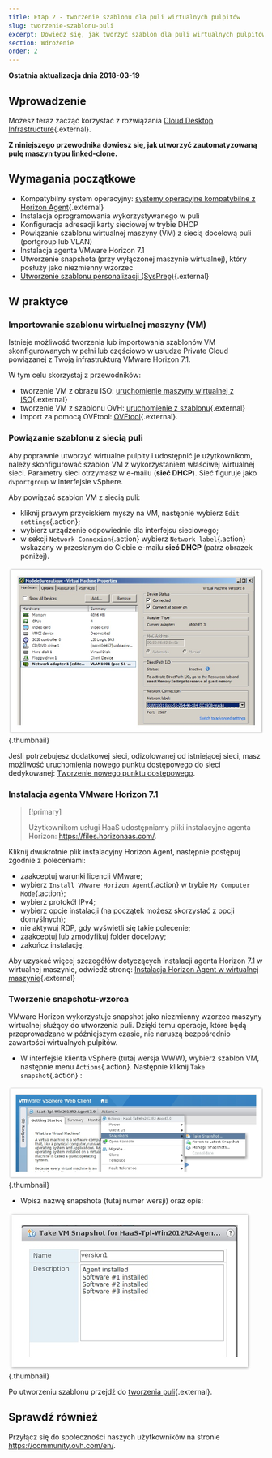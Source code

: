 ```yaml
---
title: Etap 2 - tworzenie szablonu dla puli wirtualnych pulpitów
slug: tworzenie-szablonu-puli
excerpt: Dowiedz się, jak tworzyć szablon dla puli wirtualnych pulpitów przy użyciu VMware Horizon 7.1
section: Wdrożenie
order: 2
---
```


**Ostatnia aktualizacja dnia 2018-03-19**

## Wprowadzenie

Możesz teraz zacząć korzystać z rozwiązania [Cloud Desktop Infrastructure](https://www.ovh.pl/cloud/cloud-desktop/infrastructure/){.external}.

**Z niniejszego przewodnika dowiesz się, jak utworzyć zautomatyzowaną pulę maszyn typu linked-clone.**


## Wymagania początkowe

- Kompatybilny system operacyjny: [systemy operacyjne kompatybilne z Horizon Agent](https://pubs.vmware.com/horizon-7-view/index.jsp?topic=%2Fcom.vmware.horizon-view.installation.doc%2FGUID-B45E1464-92B1-4AA8-B4BB-AD59EDF98530.html){.external}
- Instalacja oprogramowania wykorzystywanego w puli
- Konfiguracja adresacji karty sieciowej w trybie DHCP
- Powiązanie szablonu wirtualnej maszyny (VM) z siecią docelową puli (portgroup lub VLAN)
- Instalacja agenta VMware Horizon 7.1
- Utworzenie snapshota (przy wyłączonej maszynie wirtualnej), który posłuży jako niezmienny wzorzec
- [Utworzenie szablonu personalizacji (SysPrep)](https://docs.ovh.com/fr/cloud-desktop-infrastructure/create-sysprep/){.external} 


## W praktyce

### Importowanie szablonu wirtualnej maszyny (VM)


Istnieje możliwość tworzenia lub importowania szablonów VM skonfigurowanych w pełni lub częściowo w usłudze Private Cloud powiązanej z Twoją infrastrukturą VMware Horizon 7.1.

W tym celu skorzystaj z przewodników:

- tworzenie VM z obrazu ISO: [uruchomienie maszyny wirtualnej z ISO](https://docs.ovh.com/fr/private-cloud/deploiement-d-une-machine-virtuelle-depuis-un-iso/){.external} 
- tworzenie VM z szablonu OVH: [uruchomienie z szablonu](https://docs.ovh.com/fr/private-cloud/deploiement-template-ovh/){.external}
- import za pomocą OVFtool: [OVFtool](https://docs.ovh.com/fr/private-cloud/ovf-tool/){.external}.


### Powiązanie szablonu z siecią puli

Aby poprawnie utworzyć wirtualne pulpity i udostępnić je użytkownikom, należy skonfigurować szablon VM z wykorzystaniem właściwej wirtualnej sieci. Parametry sieci otrzymasz w e-mailu (**sieć DHCP**). Sieć figuruje jako `dvportgroup` w interfejsie vSphere.

Aby powiązać szablon VM z siecią puli:

- kliknij prawym przyciskiem myszy na VM, następnie wybierz `Edit settings`{.action};
- wybierz urządzenie odpowiednie dla interfejsu sieciowego;
- w sekcji `Network Connexion`{.action} wybierz `Network label`{.action} wskazany w przesłanym do Ciebie e-mailu **sieć DHCP** (patrz obrazek poniżej).

![DHCP Network](images/1200.png){.thumbnail}

Jeśli potrzebujesz dodatkowej sieci, odizolowanej od istniejącej sieci, masz możliwość uruchomienia nowego punktu dostępowego do sieci dedykowanej: [Tworzenie nowego punktu dostępowego](https://docs.ovh.com/fr/cloud-desktop-infrastructure/create-access-point/).


### Instalacja agenta VMware Horizon 7.1

> [!primary]
>
> Użytkownikom usługi HaaS udostępniamy pliki instalacyjne agenta Horizon: <https://files.horizonaas.com/>.
> 

Kliknij dwukrotnie plik instalacyjny Horizon Agent, następnie postępuj zgodnie z poleceniami:

- zaakceptuj warunki licencji VMware;
- wybierz `Install VMware Horizon Agent`{.action} w trybie `My Computer Mode`{.action};
- wybierz protokół IPv4;
- wybierz opcje instalacji (na początek możesz skorzystać z opcji domyślnych);
- nie aktywuj RDP, gdy wyświetli się takie polecenie;
- zaakceptuj lub zmodyfikuj folder docelowy;
- zakończ instalację.

Aby uzyskać więcej szczegółów dotyczących instalacji agenta Horizon 7.1 w wirtualnej maszynie, odwiedź stronę: [Instalacja Horizon Agent w wirtualnej maszynie](http://pubs.vmware.com/horizon-7-view/index.jsp?topic=%2Fcom.vmware.horizon-view.desktops.doc%2FGUID-1F2D0C6E-6379-4B52-A7EA-C1EF09CE2F9B.html){.external}


### Tworzenie snapshotu-wzorca

VMware Horizon wykorzystuje snapshot jako niezmienny wzorzec maszyny wirtualnej służący do utworzenia puli. Dzięki temu operacje, które będą przeprowadzane w późniejszym czasie, nie naruszą bezpośrednio zawartości wirtualnych pulpitów.

- W interfejsie klienta vSphere (tutaj wersja WWW), wybierz szablon VM, następnie menu `Actions`{.action}. Następnie kliknij `Take snapshot`{.action} :

![Tworzenie snapshota](images/1201.png){.thumbnail}

- Wpisz nazwę snapshota (tutaj numer wersji) oraz opis:

![Nazwa snapshota](images/1202.png){.thumbnail}

Po utworzeniu szablonu przejdź do [tworzenia puli](https://docs.ovh.com/pl/cloud-desktop-infrastructure/jak-utworzyc-pule/){.external}.

## Sprawdź również

Przyłącz się do społeczności naszych użytkowników na stronie <https://community.ovh.com/en/>.